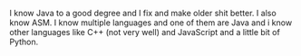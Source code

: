 I know Java to a good degree and I fix and make older shit better. 
I also know ASM. I know multiple languages and one of them are Java and i know other languages like C++ (not very well) and JavaScript and a little bit of Python.

<!---
Moinkey2/Moinkey2 is a ✨ special ✨ repository because its `README.md` (this file) appears on your GitHub profile.
You can click the Preview link to take a look at your changes.
--->
